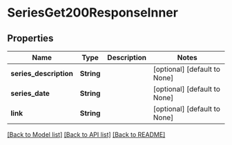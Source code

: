 # SeriesGet200ResponseInner

## Properties
Name | Type | Description | Notes
------------ | ------------- | ------------- | -------------
**series_description** | **String** |  | [optional] [default to None]
**series_date** | **String** |  | [optional] [default to None]
**link** | **String** |  | [optional] [default to None]

[[Back to Model list]](../README.md#documentation-for-models) [[Back to API list]](../README.md#documentation-for-api-endpoints) [[Back to README]](../README.md)


